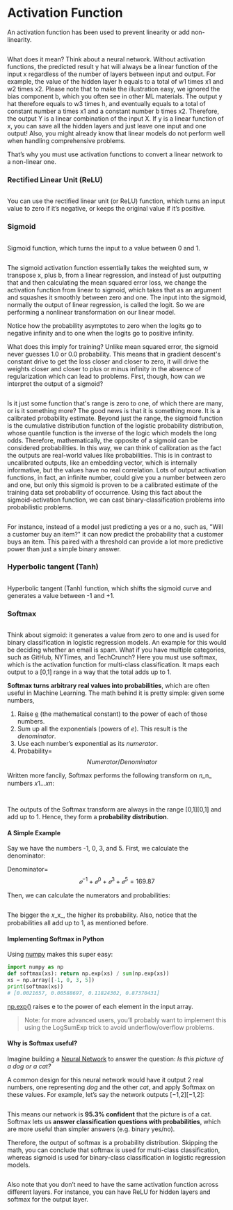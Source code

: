 # Activation Function

An activation function has been used to prevent linearity or add non-linearity.

<figure><img src="../../.gitbook/assets/image (26).png" alt=""><figcaption></figcaption></figure>

What does it mean? Think about a neural network. Without activation functions, the predicted result y hat will always be a linear function of the input x regardless of the number of layers between input and output. For example, the value of the hidden layer h equals to a total of w1 times x1 and w2 times x2. Please note that to make the illustration easy, we ignored the bias component b, which you often see in other ML materials. The output y hat therefore equals to w3 times h, and eventually equals to a total of constant number a times x1 and a constant number b times x2. Therefore, the output Y is a linear combination of the input X. If y is a linear function of x, you can save all the hidden layers and just leave one input and one output! Also, you might already know that linear models do not perform well when handling comprehensive problems.

That’s why you must use activation functions to convert a linear network to a non-linear one.

### Rectified Linear Unit (ReLU)

<figure><img src="../../.gitbook/assets/image (27).png" alt=""><figcaption></figcaption></figure>

You can use the rectified linear unit (or ReLU) function, which turns an input value to zero if it’s negative, or keeps the original value if it’s positive.

### Sigmoid

<figure><img src="../../.gitbook/assets/image (28).png" alt=""><figcaption></figcaption></figure>

Sigmoid function, which turns the input to a value between 0 and 1.

<figure><img src="../../.gitbook/assets/sig.png" alt=""><figcaption></figcaption></figure>

The sigmoid activation function essentially takes the weighted sum, w transpose x, plus b, from a linear regression, and instead of just outputting that and then calculating the mean squared error loss, we change the activation function from linear to sigmoid, which takes that as an argument and squashes it smoothly between zero and one. The input into the sigmoid, normally the output of linear regression, is called the logit. So we are performing a nonlinear transformation on our linear model.

Notice how the probability asymptotes to zero when the logits go to negative infinity and to one when the logits go to positive infinity.

What does this imply for training? Unlike mean squared error, the sigmoid never guesses 1.0 or 0.0 probability. This means that in gradient descent's constant drive to get the loss closer and closer to zero, it will drive the weights closer and closer to plus or minus infinity in the absence of regularization which can lead to problems. First, though, how can we interpret the output of a sigmoid?

<figure><img src="../../.gitbook/assets/sig2.png" alt=""><figcaption></figcaption></figure>

Is it just some function that's range is zero to one, of which there are many, or is it something more? The good news is that it is something more. It is a calibrated probability estimate. Beyond just the range, the sigmoid function is the cumulative distribution function of the logistic probability distribution, whose quantile function is the inverse of the logic which models the long odds. Therefore, mathematically, the opposite of a sigmoid can be considered probabilities. In this way, we can think of calibration as the fact the outputs are real-world values like probabilities. This is in contrast to uncalibrated outputs, like an embedding vector, which is internally informative, but the values have no real correlation. Lots of output activation functions, in fact, an infinite number, could give you a number between zero and one, but only this sigmoid is proven to be a calibrated estimate of the training data set probability of occurrence. Using this fact about the sigmoid-activation function, we can cast binary-classification problems into probabilistic problems.

<figure><img src="../../.gitbook/assets/sig3.png" alt=""><figcaption></figcaption></figure>

For instance, instead of a model just predicting a yes or a no, such as, "Will a customer buy an item?" it can now predict the probability that a customer buys an item. This paired with a threshold can provide a lot more predictive power than just a simple binary answer.

### Hyperbolic tangent (Tanh)

<figure><img src="../../.gitbook/assets/image (29).png" alt=""><figcaption></figcaption></figure>

Hyperbolic tangent (Tanh) function, which shifts the sigmoid curve and generates a value between -1 and +1.

### Softmax

<figure><img src="../../.gitbook/assets/image (30).png" alt=""><figcaption></figcaption></figure>

Think about sigmoid: it generates a value from zero to one and is used for binary classification in logistic regression models. An example for this would be deciding whether an email is spam. What if you have multiple categories, such as GitHub, NYTimes, and TechCrunch? Here you must use softmax, which is the activation function for multi-class classification. It maps each output to a \[0,1] range in a way that the total adds up to 1.

**Softmax turns arbitrary real values into probabilities**, which are often useful in Machine Learning. The math behind it is pretty simple: given some numbers,

1. Raise [e](https://en.wikipedia.org/wiki/E\_\(mathematical\_constant\)) (the mathematical constant) to the power of each of those numbers.
2. Sum up all the exponentials (powers of _e_). This result is the _denominator_.
3. Use each number’s exponential as its _numerator_.
4. Probability= $${Numerator}/{Denominator}$$

Written more fancily, Softmax performs the following transform on 𝑛_n_ numbers 𝑥1…_xn_:

<figure><img src="../../.gitbook/assets/soft.png" alt=""><figcaption></figcaption></figure>

<figure><img src="../../.gitbook/assets/soft1.png" alt=""><figcaption></figcaption></figure>

The outputs of the Softmax transform are always in the range \[0,1]\[0,1] and add up to 1. Hence, they form a **probability distribution**.

#### **A Simple Example**

Say we have the numbers -1, 0, 3, and 5. First, we calculate the denominator:

Denominator= $$𝑒^{−1}+𝑒^0+𝑒^3+𝑒^5=169.87$$

Then, we can calculate the numerators and probabilities:

<figure><img src="../../.gitbook/assets/se.png" alt=""><figcaption></figcaption></figure>

The bigger the 𝑥_x_, the higher its probability. Also, notice that the probabilities all add up to 1, as mentioned before.

#### **Implementing Softmax in Python**

Using [numpy](https://www.numpy.org/) makes this super easy:

```python
import numpy as np
def softmax(xs): return np.exp(xs) / sum(np.exp(xs))
xs = np.array([-1, 0, 3, 5])
print(softmax(xs)) 
# [0.0021657, 0.00588697, 0.11824302, 0.87370431]
```

[np.exp()](https://docs.scipy.org/doc/numpy/reference/generated/numpy.exp.html) raises e to the power of each element in the input array.

> Note: for more advanced users, you’ll probably want to implement this using the LogSumExp trick to avoid underflow/overflow problems.

#### **Why is Softmax useful?**

Imagine building a [Neural Network](https://victorzhou.com/blog/intro-to-neural-networks/) to answer the question: _Is this picture of a dog or a cat?_

A common design for this neural network would have it output 2 real numbers, one representing _dog_ and the other _cat_, and apply Softmax on these values. For example, let’s say the network outputs \[−1,2]\[−1,2]:

<figure><img src="../../.gitbook/assets/s1.png" alt=""><figcaption></figcaption></figure>

This means our network is **95.3% confident** that the picture is of a cat. Softmax lets us **answer classification questions with probabilities**, which are more useful than simpler answers (e.g. binary yes/no).

Therefore, the output of softmax is a probability distribution. Skipping the math, you can conclude that softmax is used for multi-class classification, whereas sigmoid is used for binary-class classification in logistic regression models.

<figure><img src="../../.gitbook/assets/sf.png" alt=""><figcaption></figcaption></figure>

Also note that you don’t need to have the same activation function across different layers. For instance, you can have ReLU for hidden layers and softmax for the output layer.
